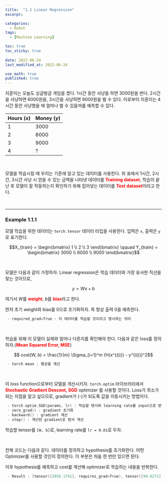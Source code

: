```yaml
---
title:  "1.1 Linear Regression"
excerpt: 

categories:
  - Robot
tags:
  - [Machine Learning]

toc: true
toc_sticky: true
 
date: 2022-06-24
last_modified_at: 2022-06-24

use_math: true
published: true
---
```


지훈이는 오늘도 싱글벙글 게임을 켰다. 1시간 동안 사냥을 하면 3000원을 번다. 2시간을 사냥하면 6000원을, 3시간을 사냥하면 9000원을 벌 수 있다. 이로부터 지훈이는 4시간 동안 사냥했을 때 얼마나 벌 수 있을까를 예측할 수 있다.

|Hours ($x$)|Money ($y$)|
|---|---|
|1|3000|
|2|6000|
|3|9000|
|4|?|

<br>

모델을 학습시킬 때 우리는 기존에 알고 있는 데이터를 사용한다. 위 표에서 1시간, 2시간, 3시간 사냥 시 얻을 수 있는 금액을 나타낸 데이터를 <span style="color:red">**Training dataset**</span>, 학습이 끝난 후 모델이 잘 작동하는지 확인하기 위해 집어넣는 데이터를 <span style="color:red">**Test dataset**</span>이라고 한다.

<br>

***

### Example 1.1.1

모델 학습을 위한 데이터는 `torch.tensor` 데이터 타입을 사용한다. 입력은 `x`, 출력은 `y`로 표기한다.

<script src="https://gist.github.com/PYOHYU/736bddb0af06edbb6757286a049a548e.js"></script>

$$X_{train} = \begin{bmatrix}
1 \\ 2 \\ 3
\end{bmatrix} \qquad Y_{train} = \begin{bmatrix}
3000 \\ 6000 \\ 9000
\end{bmatrix}$$

<br>

모델은 다음과 같이 가정하자. Linear regression은 학습 데이터와 가장 유사한 직선을 찾는 것이므로,

$$y = Wx + b$$

여기서 $W$를 <span style="color:red">**weight**</span>, $b$를 <span style="color:red">**bias**</span>라고 한다.

먼저 초기 weight와 bias를 0으로 초기화하자. 즉 항상 출력 0을 예측한다.

<script src="https://gist.github.com/PYOHYU/3d2627c72448e513a4325ed415804b8b.js"></script>

```cpp
 - required_grad=True : 이 데이터를 학습할 것이라고 명시하는 의미
```

<br>

학습을 위해 이 모델이 실제와 얼마나 다른지를 확인해야 한다. 다음과 같은 loss를 정의하자.(<span style="color:red">**Mean Squared Error, MSE**</span>)

$$ cost(W, b) = \frac{1}{m} \Sigma_{i=1}^m (H(x^{(i)}) - y^{(i)})^2$$

<script src="https://gist.github.com/PYOHYU/0593a66cadd41918f8de5a567759e082.js"></script>

```cpp
 - torch.mean : 평균을 계산
```

<br>

이 loss function으로부터 모델을 개선시키자. `torch.optim` 라이브러리에서 <span style="color:red">**Stochastic Gradient Descent, SGD**</span> optimizer 를 사용할 것이다. Loss가 최소가 되는 지점을 알고 싶으므로, gradient가 (-)가 되도록 값을 이동시키는 방법이다.

<script src="https://gist.github.com/PYOHYU/47a56873e7164bced87703e78f14ed52.js"></script>

```cpp
 - torch.optim.SGD(params, lr) : 학습할 텐서와 learning rate를 input으로 받아 모델을 학습
 - zero_grad() : gradient 초기화
 - backward() : gradient 계산
 - step() : 계산된 gradient로 텐서 개선
```

학습할 tensor를 `[W, b]`로, learning rate를 `lr = 0.01`로 두자.

<br>

전체 코드는 다음과 같다. 데이터를 정의하고 hypothesis를 초기화한다. 어떤 Optimizer를 사용할 것인지 정의한다. 이 부분은 처음 한 번만 있으면 된다.

이후 hypothesis를 예측하고 cost를 계산해 optimizer로 학습하는 내용을 반복한다.

<script src="https://gist.github.com/PYOHYU/d0ebc126d6853304bc10156584bd194d.js"></script>

```cpp
 - Result : [tensor([2956.1741], requires_grad=True), tensor([99.6271], requires_grad=True)]
```